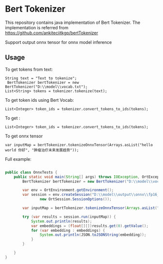 # Bert Tokenizer

This repository contains java implementation of Bert Tokenizer. The implementation is referred from https://github.com/ankiteciitkgp/bertTokenizer

Support output onnx tensor for onnx model inference

## Usage

To get tokens from text:
```
String text = "Text to tokenize";
 BertTokenizer bertTokenizer = new BertTokenizer("D:\\model\\vocab.txt");
List<String> tokens = tokenizer.tokenize(text);
```

To get token ids using Bert Vocab:

```
List<Integer> token_ids = tokenizer.convert_tokens_to_ids(tokens);
```

To get :

```
List<Integer> token_ids = tokenizer.convert_tokens_to_ids(tokens);
```

To get onnx tensor

```
var inputMap = bertTokenizer.tokenizeOnnxTensor(Arrays.asList("hello world 你好", "肿瘤治疗未来发展趋势"));
```

Full example:

```java

public class OnnxTests {
    public static void main(String[] args) throws IOException, OrtException {
        BertTokenizer bertTokenizer = new BertTokenizer("D:\\model\\vocab.txt");

        var env = OrtEnvironment.getEnvironment();
        var session = env.createSession("D:\\model\\output\\onnx\\fp16_model.onnx",
                new OrtSession.SessionOptions());

        var inputMap = bertTokenizer.tokenizeOnnxTensor(Arrays.asList("hello world 你好", "肿瘤治疗未来发展趋势"));

        try (var results = session.run(inputMap)) {
            System.out.println(results);
            var embeddings = (float[][])results.get(0).getValue();
            for (var embedding : embeddings) {
                System.out.println(JSON.toJSONString(embedding));
            }
        }

    }
}

```
